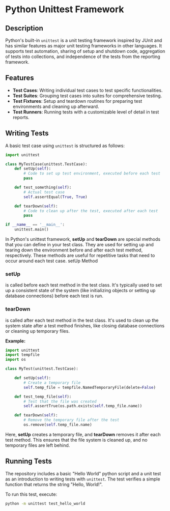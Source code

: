 # Python Unittest Framework

## Description

Python's built-in `unittest` is a unit testing framework inspired by JUnit and has similar features as major unit testing frameworks in other languages. It supports test automation, sharing of setup and shutdown code, aggregation of tests into collections, and independence of the tests from the reporting framework.

## Features

- **Test Cases**: Writing individual test cases to test specific functionalities.
- **Test Suites**: Grouping test cases into suites for comprehensive testing.
- **Test Fixtures**: Setup and teardown routines for preparing test environments and cleaning up afterward.
- **Test Runners**: Running tests with a customizable level of detail in test reports.

## Writing Tests

A basic test case using `unittest` is structured as follows:

```python
import unittest

class MyTestCase(unittest.TestCase):
    def setUp(self):
        # Code to set up test environment, executed before each test
        pass

    def test_something(self):
        # Actual test case
        self.assertEqual(True, True)

    def tearDown(self):
        # Code to clean up after the test, executed after each test
        pass

if __name__ == '__main__':
    unittest.main()
```

In Python's unittest framework, **setUp** and **tearDown** are special methods that you can define in your test class. They are used for setting up and tearing down the environment before and after each test method, respectively. These methods are useful for repetitive tasks that need to occur around each test case.
setUp Method

### setUp

is called before each test method in the test class. It's typically used to set up a consistent state of the system (like initializing objects or setting up database connections) before each test is run.

### tearDown

is called after each test method in the test class. It's used to clean up the system state after a test method finishes, like closing database connections or cleaning up temporary files.

**Example:**

```python
import unittest
import tempfile
import os

class MyTest(unittest.TestCase):

    def setUp(self):
        # Create a temporary file
        self.temp_file = tempfile.NamedTemporaryFile(delete=False)

    def test_temp_file(self):
        # Test that the file was created
        self.assertTrue(os.path.exists(self.temp_file.name))

    def tearDown(self):
        # Remove the temporary file after the test
        os.remove(self.temp_file.name)
```

Here, **setUp** creates a temporary file, and **tearDown** removes it after each test method. This ensures that the file system is cleaned up, and no temporary files are left behind.

## Running Tests

The repository includes a basic "Hello World" python script and a unit test as an introduction to writing tests with `unittest`. The test verifies a simple function that returns the string "Hello, World!".

To run this test, execute:

```sh
python -m unittest test_hello_world
```
